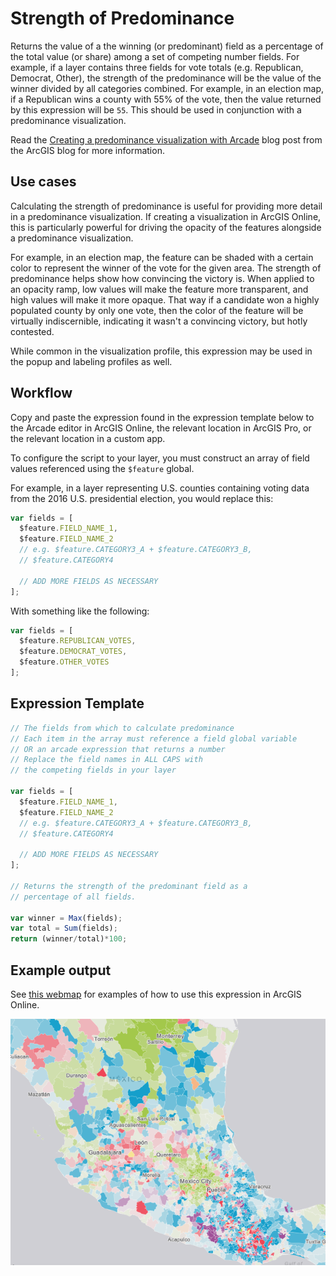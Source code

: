 # Strength of Predominance

Returns the value of a the winning (or predominant) field as a percentage 
of the total value (or share) among a set of competing number fields. For example, if a layer contains three 
fields for vote totals (e.g. Republican, Democrat, Other), the strength of the predominance 
will be the value of the winner divided by all categories combined. For example, in an election map, if a Republican wins a county with 55% of the vote, then the value returned by this expression will be `55`. This should be used in
conjunction with a predominance visualization.

Read the [Creating a predominance visualization with Arcade](https://blogs.esri.com/esri/arcgis/2017/05/23/creating-a-predominance-visualization-with-arcade/) blog post from
the ArcGIS blog for more information.

## Use cases

Calculating the strength of predominance is useful for providing more detail in a predominance visualization. If creating a visualization in ArcGIS Online, this is particularly powerful for driving the opacity of the features alongside a predominance visualization.

For example, in an election map, the feature can be shaded with a certain color to represent the winner of the vote for the given area. The strength of predominance helps show how convincing the victory is. When applied to an opacity ramp, low values will make the feature more transparent, and high values will make it more opaque. That way if a candidate won a highly populated county by only one vote, then the color of the feature will be virtually indiscernible, indicating it wasn't a convincing victory, but hotly contested.

While common in the visualization profile, this expression may be used in the popup and labeling profiles as well.

## Workflow

Copy and paste the expression found in the expression template below to 
the Arcade editor in ArcGIS Online, the relevant location in ArcGIS Pro, or
the relevant location in a custom app.

To configure the script to your layer, you must construct an array of field values
referenced using the `$feature` global.

For example, in a layer representing U.S. counties containing voting data from the 2016 U.S. 
presidential election, you would replace this:

```js
var fields = [
  $feature.FIELD_NAME_1,
  $feature.FIELD_NAME_2
  // e.g. $feature.CATEGORY3_A + $feature.CATEGORY3_B,
  // $feature.CATEGORY4

  // ADD MORE FIELDS AS NECESSARY
];
```

With something like the following:

```js
var fields = [
  $feature.REPUBLICAN_VOTES,
  $feature.DEMOCRAT_VOTES,
  $feature.OTHER_VOTES
];
```

## Expression Template

```js
// The fields from which to calculate predominance
// Each item in the array must reference a field global variable
// OR an arcade expression that returns a number
// Replace the field names in ALL CAPS with
// the competing fields in your layer

var fields = [
  $feature.FIELD_NAME_1,
  $feature.FIELD_NAME_2
  // e.g. $feature.CATEGORY3_A + $feature.CATEGORY3_B,
  // $feature.CATEGORY4

  // ADD MORE FIELDS AS NECESSARY
];

// Returns the strength of the predominant field as a
// percentage of all fields.

var winner = Max(fields);
var total = Sum(fields);
return (winner/total)*100;
```

## Example output

See [this webmap](https://jsapi.maps.arcgis.com/home/webmap/viewer.html?webmap=c453bcc6ab154f8ab7cf7acbeba2ce53) for examples of how to use this expression in ArcGIS Online.

[![predominance-strength](./images/predominance-strength.png)](https://jsapi.maps.arcgis.com/home/webmap/viewer.html?webmap=c453bcc6ab154f8ab7cf7acbeba2ce53)